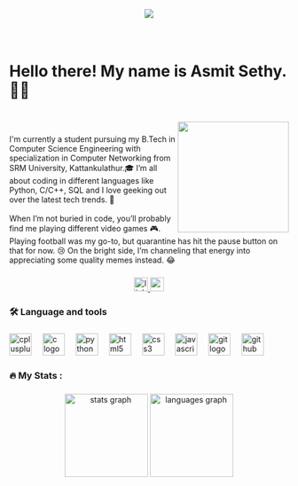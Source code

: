 <div align="center">
  <img src="https://visitor-badge.laobi.icu/badge?page_id=Asmit-Sethy.Asmit-Sethy&"  />
</div>

###

<br clear="both">

<h1 align="left">Hello there! My name is Asmit Sethy.👋🤓</h1>

###

<br clear="both">

<img align="right" height="200" src="https://i.pinimg.com/originals/42/b4/22/42b4229a9ec3145edaa895b2415dd720.gif"  />

###

<p align="left">I'm currently a student pursuing my B.Tech in Computer Science Engineering with specialization in Computer Networking from SRM University, Kattankulathur.🎓 I’m all about coding in different languages like Python, C/C++, SQL and I love geeking out over the latest tech trends. 🚀<br><br>When I’m not buried in code, you’ll probably find me playing different video games 🎮. Playing football was my go-to, but quarantine has hit the pause button on that for now. 😢 On the bright side, I’m channeling that energy into appreciating some quality memes instead. 😂</p>

###

<div align="center">
  <a href="https://www.linkedin.com/in/asmit-sethy-33b66a24a/" target="_blank">
    <img src="https://img.shields.io/static/v1?message=LinkedIn&logo=linkedin&label=&color=0077B5&logoColor=white&labelColor=&style=for-the-badge" height="25" alt="linkedin logo"  />
  </a>
  <a href="asmitsethy42@gmail.com" target="_blank">
    <img src="https://img.shields.io/static/v1?message=Gmail&logo=gmail&label=&color=D14836&logoColor=white&labelColor=&style=for-the-badge" height="25" alt="gmail logo"  />
  </a>
</div>

###

<h3 align="left">🛠 Language and tools</h3>

###

<div align="left">
  <img src="https://cdn.jsdelivr.net/gh/devicons/devicon/icons/cplusplus/cplusplus-original.svg" height="40" alt="cplusplus logo"  />
  <img width="12" />
  <img src="https://cdn.jsdelivr.net/gh/devicons/devicon/icons/c/c-original.svg" height="40" alt="c logo"  />
  <img width="12" />
  <img src="https://cdn.jsdelivr.net/gh/devicons/devicon/icons/python/python-original.svg" height="40" alt="python logo"  />
  <img width="12" />
  <img src="https://cdn.jsdelivr.net/gh/devicons/devicon/icons/html5/html5-original.svg" height="40" alt="html5 logo"  />
  <img width="12" />
  <img src="https://cdn.jsdelivr.net/gh/devicons/devicon/icons/css3/css3-original.svg" height="40" alt="css3 logo"  />
  <img width="12" />
  <img src="https://cdn.jsdelivr.net/gh/devicons/devicon/icons/javascript/javascript-original.svg" height="40" alt="javascript logo"  />
  <img width="12" />
  <img src="https://cdn.jsdelivr.net/gh/devicons/devicon/icons/git/git-original.svg" height="40" alt="git logo"  />
  <img width="12" />
  <img src="https://cdn.jsdelivr.net/gh/devicons/devicon/icons/github/github-original.svg" height="40" alt="github logo"  />
</div>

###

<h3 align="left">🔥   My Stats :</h3>

###

<div align="center">
  <img src="https://github-readme-stats.vercel.app/api?username=Asmit-Sethy&hide_title=false&hide_rank=true&show_icons=true&include_all_commits=true&count_private=true&disable_animations=false&theme=dracula&locale=en&hide_border=false&order=1" height="150" alt="stats graph"  />
  <img src="https://github-readme-stats.vercel.app/api/top-langs?username=Asmit-Sethy&locale=en&hide_title=false&layout=compact&card_width=320&langs_count=5&theme=dracula&hide_border=false&order=2" height="150" alt="languages graph"  />
</div>

###
